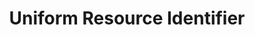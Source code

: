 ---
title: 'Uniform Resource Identifier'
field: 'dc.identifier.uri'
slug: 'global-uniform-resource-identifier'
description: 'Usually assigned by a repository, eg a handle address in a Dspace repository'
required: False
module: 'Form'
cluster: 'Global'
policy: 'Url. Single value only.'
---